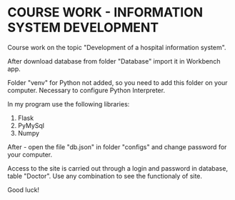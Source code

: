 # COURSE WORK - INFORMATION SYSTEM DEVELOPMENT

Course work on the topic "Development of a hospital information system".


After download database from folder "Database" import it in Workbench app. 

Folder "venv" for Python not added, so you need to add this folder on your computer. Necessary to configure Python Interpreter.

In my program use the following libraries:
1. Flask
2. PyMySql
3. Numpy

After - open the file "db.json" in folder "configs" and change password for your computer.


Access to the site is carried out through a login and password in database, table "Doctor". Use any combination to see the functionaly of site.

Good luck!
